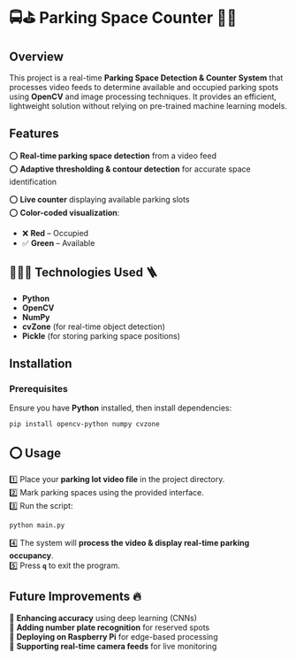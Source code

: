 # 🚍⛳ Parking Space Counter 🚕⛳

## Overview  
This project is a real-time **Parking Space Detection & Counter System** that processes video feeds to determine available and occupied parking spots using **OpenCV** and image processing techniques. It provides an efficient, lightweight solution without relying on pre-trained machine learning models.  

## Features  
⭕ **Real-time parking space detection** from a video feed  
⭕ **Adaptive thresholding & contour detection** for accurate space identification 

⭕ **Live counter** displaying available parking slots  
⭕ **Color-coded visualization**:  
   - ❌ **Red** – Occupied  
   - ✅ **Green** – Available  


## 👷🏽‍♀️ Technologies Used 🪜
- **Python**  
- **OpenCV**  
- **NumPy**  
- **cvZone** (for real-time object detection)  
- **Pickle** (for storing parking space positions)  

## Installation  
### Prerequisites  
Ensure you have **Python** installed, then install dependencies:  
```sh
pip install opencv-python numpy cvzone
```  

## ⭕ Usage  
1️⃣ Place your **parking lot video file** in the project directory.  
2️⃣ Mark parking spaces using the provided interface.  
3️⃣ Run the script:  
   ```sh
   python main.py
   ```  
4️⃣ The system will **process the video & display real-time parking occupancy**.  
5️⃣ Press **`q`** to exit the program.  

## Future Improvements 🔥
🚀 **Enhancing accuracy** using deep learning (CNNs)  
🚀 **Adding number plate recognition** for reserved spots  
🚀 **Deploying on Raspberry Pi** for edge-based processing  
🚀 **Supporting real-time camera feeds** for live monitoring  
